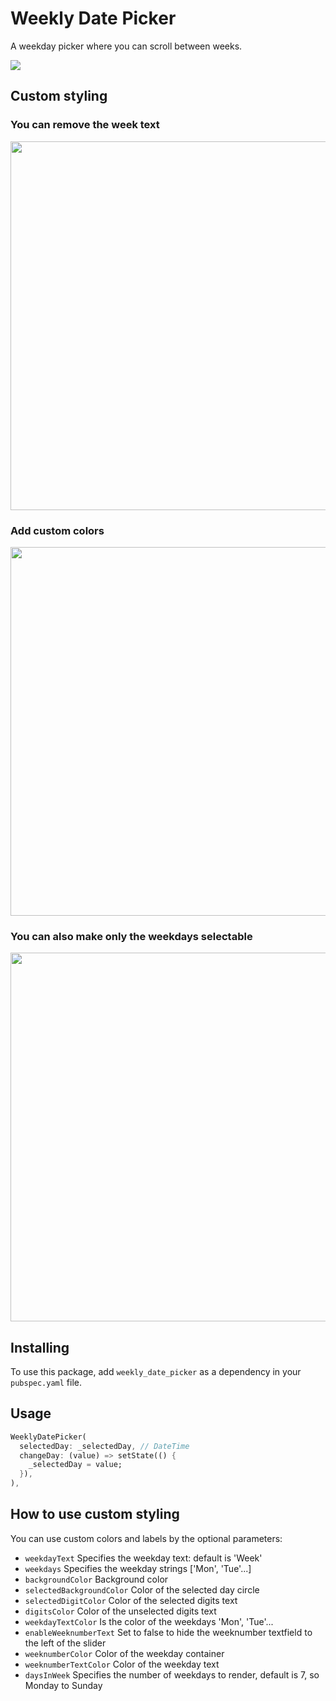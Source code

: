 # Weekly Date Picker

A weekday picker where you can scroll between weeks.

<img src="https://raw.githubusercontent.com/Magnuti/Weekly-Date-Picker/main/assets/white_with_week.gif">

## Custom styling

### You can remove the week text

<img src="https://raw.githubusercontent.com/Magnuti/Weekly-Date-Picker/main/assets/white_without_week.jpg" width="590">

### Add custom colors

<img src="https://raw.githubusercontent.com/Magnuti/Weekly-Date-Picker/main/assets/dark_without_week.jpg" width="590">

### You can also make only the weekdays selectable

<img src="https://raw.githubusercontent.com/Magnuti/Weekly-Date-Picker/main/assets/dark_five_days.jpg" width="590">

## Installing

To use this package, add `weekly_date_picker` as a dependency in your `pubspec.yaml` file.

## Usage

```dart
WeeklyDatePicker(
  selectedDay: _selectedDay, // DateTime
  changeDay: (value) => setState(() {
    _selectedDay = value;
  }),
),
```

## How to use custom styling

You can use custom colors and labels by the optional parameters:

- `weekdayText` Specifies the weekday text: default is 'Week'
- `weekdays` Specifies the weekday strings ['Mon', 'Tue'...]
- `backgroundColor` Background color
- `selectedBackgroundColor` Color of the selected day circle
- `selectedDigitColor` Color of the selected digits text
- `digitsColor` Color of the unselected digits text
- `weekdayTextColor` Is the color of the weekdays 'Mon', 'Tue'...
- `enableWeeknumberText` Set to false to hide the weeknumber textfield to the left of the slider
- `weeknumberColor` Color of the weekday container
- `weeknumberTextColor` Color of the weekday text
- `daysInWeek` Specifies the number of weekdays to render, default is 7, so Monday to Sunday
